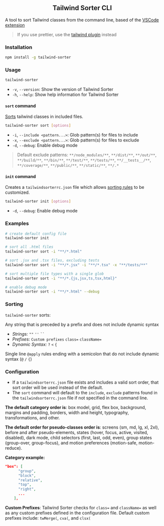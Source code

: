 <div align="center">
<h2>Tailwind Sorter CLI</h2>
</div>

A tool to sort Tailwind classes from the command line, based of the [VSCode extension](https://marketplace.visualstudio.com/items?itemName=dejmedus.tailwind-sorter)

> If you use prettier, use the [tailwind plugin](https://tailwindcss.com/blog/automatic-class-sorting-with-prettier) instead

### Installation

```bash
npm install -g tailwind-sorter
```

### Usage

```bash
tailwind-sorter
```
- `-v`, `--version`: Show the version of Tailwind Sorter
- `-h`, `--help`: Show help information for Tailwind Sorter

#### `sort` command

[Sorts](#sorting) tailwind classes in included files.

```bash
tailwind-sorter sort [options]
```
- `-i`, `--include <pattern...>`: Glob pattern(s) for files to include
- `-x`, `--exclude <pattern...>`: Glob pattern(s) for files to exclude
- `-d`, `--debug`: Enable debug mode

> Default exclude patterns: `**/node_modules/**`, `**/dist/**`, `**/out/**`, `**/build/**`, `**/bin/**`, `**/test/**`, `**/tests/**`, `**/__tests__/**`, `**/coverage/**`, `**/public/**`, `**/static/**`, `**/.*`


#### `init` command

Creates a `tailwindsorterrc.json` file which allows [sorting rules](#configuration) to be customized.

```bash
tailwind-sorter init [options]
```

- `-d`, `--debug`: Enable debug mode

### Examples

```bash
# create default config file
tailwind-sorter init

# sort all .html files
tailwind-sorter sort -i "**/*.html"

# sort .jsx and .tsx files, excluding tests
tailwind-sorter sort -i "**/*.jsx" -i "**/*.tsx" -x "**/tests/**"

# sort multiple file types with a single glob
tailwind-sorter sort -i "**/*.{js,jsx,ts,tsx,html}"

# enable debug mode
tailwind-sorter sort -i "**/*.html" --debug
```

### Sorting

`tailwind-sorter` sorts:

Any string that is preceded by a prefix and does not include dynamic syntax
   
  - *Strings:* `""` `''` ` `` `
  - *Prefixes:* `Custom prefixes` `class=`  `className=`
  - *Dynamic Syntax:* `?` `<` `{`

Single line `@apply` rules ending with a semicolon that do not include dynamic syntax (`@` `/` `{`)


### Configuration

- If a `tailwindsorterrc.json` file exists and includes a valid sort order, that sort order will be used instead of the default.
- The `sort` command will default to the `include`, `exclude` patterns found in the `tailwindsorterrc.json` file if not specified in the command line. 

**The default category order is**: box model, grid, flex box, background, margins and padding, borders, width and height, typography, transformations, and other.

**The default order for pseudo-classes order is**: screens (sm, md, lg, xl, 2xl), before and after pseudo-elements, states (hover, focus, active, visited, disabled), dark mode, child selectors (first, last, odd, even), group states (group-over, group-focus), and motion preferences (motion-safe, motion-reduce).

**Category example:**

```json
"box": [
      "group",
      "block",
      "relative",
      "top",
      "right",
      ...
    ],
```

**Custom Prefixes**: Tailwind Sorter checks for `class=` and `className=` as well as any custom prefixes defined in the configuration file. Default custom prefixes include: `twMerge(`, `cva(`, and `clsx(`
